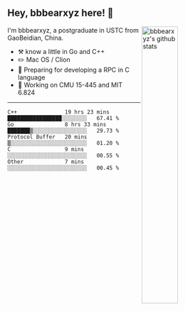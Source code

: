 ## Hey, bbbearxyz here! :wave:

<img align="right" alt="bbbearxyz's github stats" width="40%" src="https://github-readme-stats.vercel.app/api?username=bbbearxyz&show_icons=true">

I'm bbbearxyz, a postgraduate in USTC from GaoBeidian, China.

-   :hammer_and_pick:    know a little in Go and C++
-   :pencil2: Mac OS / Clion
-   :seedling: Preparing for developing a RPC in C language 
-   :thinking: Working on CMU 15-445 and MIT 6.824
---
<!--START_SECTION:waka-->

```text
C++               19 hrs 23 mins  █████████████████░░░░░░░░   67.41 %
Go                8 hrs 33 mins   ███████▒░░░░░░░░░░░░░░░░░   29.73 %
Protocol Buffer   20 mins         ▒░░░░░░░░░░░░░░░░░░░░░░░░   01.20 %
C                 9 mins          ░░░░░░░░░░░░░░░░░░░░░░░░░   00.55 %
Other             7 mins          ░░░░░░░░░░░░░░░░░░░░░░░░░   00.45 %
```

<!--END_SECTION:waka-->
